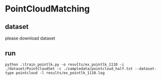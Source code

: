 # PointCloudMatching
## dataset
please download dataset

## run
```
python .\train_pointlk.py -o results/ex_pointlk_1110 -i ./dataset/PointCloudSet -c ./sampledata/pointcloud_half.txt --dataset-type pointcloud -l results/ex_pointlk_1110.log
```